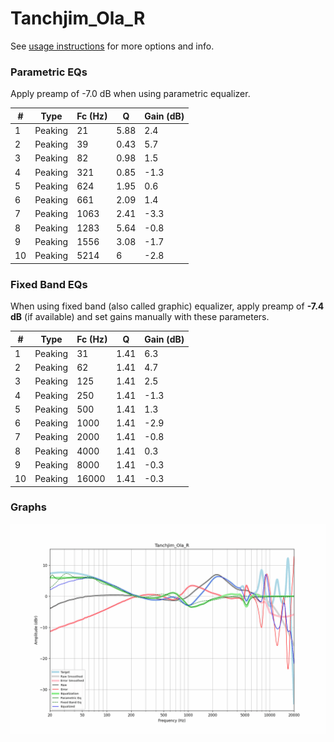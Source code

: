 # Tanchjim_Ola_R
See [usage instructions](https://github.com/jaakkopasanen/AutoEq#usage) for more options and info.

### Parametric EQs
Apply preamp of -7.0 dB when using parametric equalizer.

|   # | Type    |   Fc (Hz) |    Q |   Gain (dB) |
|-----|---------|-----------|------|-------------|
|   1 | Peaking |        21 | 5.88 |         2.4 |
|   2 | Peaking |        39 | 0.43 |         5.7 |
|   3 | Peaking |        82 | 0.98 |         1.5 |
|   4 | Peaking |       321 | 0.85 |        -1.3 |
|   5 | Peaking |       624 | 1.95 |         0.6 |
|   6 | Peaking |       661 | 2.09 |         1.4 |
|   7 | Peaking |      1063 | 2.41 |        -3.3 |
|   8 | Peaking |      1283 | 5.64 |        -0.8 |
|   9 | Peaking |      1556 | 3.08 |        -1.7 |
|  10 | Peaking |      5214 | 6    |        -2.8 |

### Fixed Band EQs
When using fixed band (also called graphic) equalizer, apply preamp of **-7.4 dB** (if available) and set gains manually with these parameters.

|   # | Type    |   Fc (Hz) |    Q |   Gain (dB) |
|-----|---------|-----------|------|-------------|
|   1 | Peaking |        31 | 1.41 |         6.3 |
|   2 | Peaking |        62 | 1.41 |         4.7 |
|   3 | Peaking |       125 | 1.41 |         2.5 |
|   4 | Peaking |       250 | 1.41 |        -1.3 |
|   5 | Peaking |       500 | 1.41 |         1.3 |
|   6 | Peaking |      1000 | 1.41 |        -2.9 |
|   7 | Peaking |      2000 | 1.41 |        -0.8 |
|   8 | Peaking |      4000 | 1.41 |         0.3 |
|   9 | Peaking |      8000 | 1.41 |        -0.3 |
|  10 | Peaking |     16000 | 1.41 |        -0.3 |

### Graphs
![](./Tanchjim_Ola_R.png)
